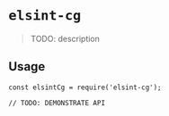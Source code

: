# `elsint-cg`

> TODO: description

## Usage

```
const elsintCg = require('elsint-cg');

// TODO: DEMONSTRATE API
```
